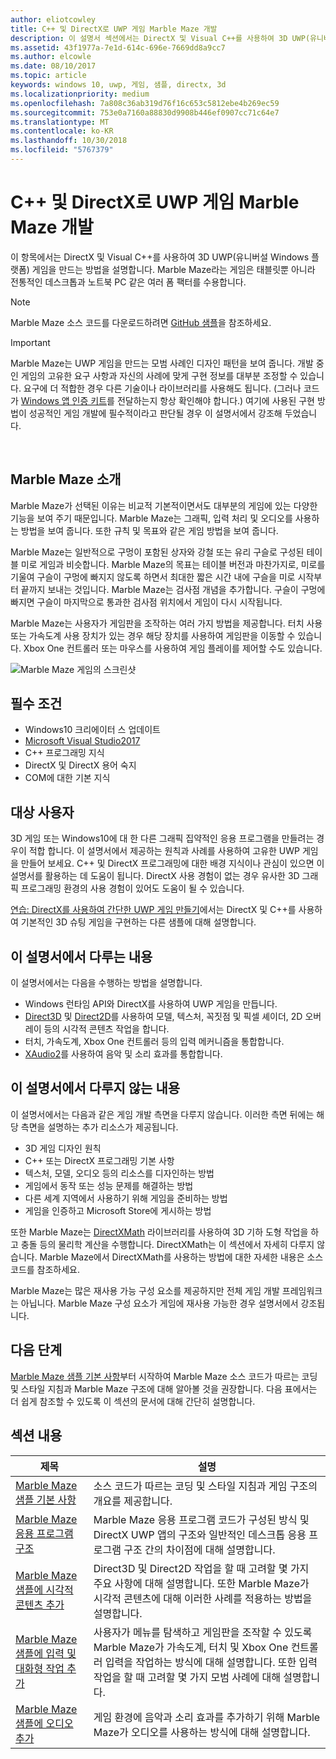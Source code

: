 ```yaml
---
author: eliotcowley
title: C++ 및 DirectX로 UWP 게임 Marble Maze 개발
description: 이 설명서 섹션에서는 DirectX 및 Visual C++를 사용하여 3D UWP(유니버설 Windows 플랫폼) 게임을 만드는 방법을 설명합니다.
ms.assetid: 43f1977a-7e1d-614c-696e-7669dd8a9cc7
ms.author: elcowle
ms.date: 08/10/2017
ms.topic: article
keywords: windows 10, uwp, 게임, 샘플, directx, 3d
ms.localizationpriority: medium
ms.openlocfilehash: 7a808c36ab319d76f16c653c5812ebe4b269ec59
ms.sourcegitcommit: 753e0a7160a88830d9908b446ef0907cc71c64e7
ms.translationtype: MT
ms.contentlocale: ko-KR
ms.lasthandoff: 10/30/2018
ms.locfileid: "5767379"
---
```

# <a name="developing-marble-maze-a-uwp-game-in-c-and-directx"></a>C++ 및 DirectX로 UWP 게임 Marble Maze 개발




이 항목에서는 DirectX 및 Visual C++를 사용하여 3D UWP(유니버설 Windows 플랫폼) 게임을 만드는 방법을 설명합니다. Marble Maze라는 게임은 태블릿뿐 아니라 전통적인 데스크톱과 노트북 PC 같은 여러 폼 팩터를 수용합니다.

> [!NOTE]
> Marble Maze 소스 코드를 다운로드하려면 [GitHub 샘플](http://go.microsoft.com/fwlink/?LinkId=624011)을 참조하세요.

> [!IMPORTANT]
> Marble Maze는 UWP 게임을 만드는 모범 사례인 디자인 패턴을 보여 줍니다. 개발 중인 게임의 고유한 요구 사항과 자신의 사례에 맞게 구현 정보를 대부분 조정할 수 있습니다. 요구에 더 적합한 경우 다른 기술이나 라이브러리를 사용해도 됩니다. (그러나 코드가 [Windows 앱 인증 키트](https://docs.microsoft.com/windows/uwp/debug-test-perf/windows-app-certification-kit)를 전달하는지 항상 확인해야 합니다.) 여기에 사용된 구현 방법이 성공적인 게임 개발에 필수적이라고 판단될 경우 이 설명서에서 강조해 두었습니다.

 

## <a name="introducing-marble-maze"></a>Marble Maze 소개


Marble Maze가 선택된 이유는 비교적 기본적이면서도 대부분의 게임에 있는 다양한 기능을 보여 주기 때문입니다. Marble Maze는 그래픽, 입력 처리 및 오디오를 사용하는 방법을 보여 줍니다. 또한 규칙 및 목표와 같은 게임 방법을 보여 줍니다.

Marble Maze는 일반적으로 구멍이 포함된 상자와 강철 또는 유리 구슬로 구성된 테이블 미로 게임과 비슷합니다. Marble Maze의 목표는 테이블 버전과 마찬가지로, 미로를 기울여 구슬이 구멍에 빠지지 않도록 하면서 최대한 짧은 시간 내에 구슬을 미로 시작부터 끝까지 보내는 것입니다. Marble Maze는 검사점 개념을 추가합니다. 구슬이 구멍에 빠지면 구슬이 마지막으로 통과한 검사점 위치에서 게임이 다시 시작됩니다.

Marble Maze는 사용자가 게임판을 조작하는 여러 가지 방법을 제공합니다. 터치 사용 또는 가속도계 사용 장치가 있는 경우 해당 장치를 사용하여 게임판을 이동할 수 있습니다. Xbox One 컨트롤러 또는 마우스를 사용하여 게임 플레이를 제어할 수도 있습니다.

![Marble Maze 게임의 스크린샷](images/marblemaze-2.png)

## <a name="prerequisites"></a>필수 조건


-   Windows10 크리에이터 스 업데이트
-   [Microsoft Visual Studio2017](https://www.visualstudio.com/downloads/)
-   C++ 프로그래밍 지식
-   DirectX 및 DirectX 용어 숙지
-   COM에 대한 기본 지식

## <a name="who-should-read-this"></a>대상 사용자


3D 게임 또는 Windows10에 대 한 다른 그래픽 집약적인 응용 프로그램을 만들려는 경우이 적합 합니다. 이 설명서에서 제공하는 원칙과 사례를 사용하여 고유한 UWP 게임을 만들어 보세요. C++ 및 DirectX 프로그래밍에 대한 배경 지식이나 관심이 있으면 이 설명서를 활용하는 데 도움이 됩니다. DirectX 사용 경험이 없는 경우 유사한 3D 그래픽 프로그래밍 환경의 사용 경험이 있어도 도움이 될 수 있습니다.

[연습: DirectX를 사용하여 간단한 UWP 게임 만들기](tutorial--create-your-first-uwp-directx-game.md)에서는 DirectX 및 C++를 사용하여 기본적인 3D 슈팅 게임을 구현하는 다른 샘플에 대해 설명합니다.

## <a name="what-this-documentation-covers"></a>이 설명서에서 다루는 내용


이 설명서에서는 다음을 수행하는 방법을 설명합니다.

-   Windows 런타임 API와 DirectX를 사용하여 UWP 게임을 만듭니다.
-   [Direct3D](https://msdn.microsoft.com/library/windows/desktop/ff476080) 및 [Direct2D](https://msdn.microsoft.com/library/windows/desktop/dd370990)를 사용하여 모델, 텍스처, 꼭짓점 및 픽셀 셰이더, 2D 오버레이 등의 시각적 콘텐츠 작업을 합니다.
-   터치, 가속도계, Xbox One 컨트롤러 등의 입력 메커니즘을 통합합니다.
-   [XAudio2](https://msdn.microsoft.com/library/windows/desktop/hh405049)를 사용하여 음악 및 소리 효과를 통합합니다.

## <a name="what-this-documentation-does-not-cover"></a>이 설명서에서 다루지 않는 내용


이 설명서에서는 다음과 같은 게임 개발 측면을 다루지 않습니다. 이러한 측면 뒤에는 해당 측면을 설명하는 추가 리소스가 제공됩니다.

-   3D 게임 디자인 원칙
-   C++ 또는 DirectX 프로그래밍 기본 사항
-   텍스처, 모델, 오디오 등의 리소스를 디자인하는 방법
-   게임에서 동작 또는 성능 문제를 해결하는 방법
-   다른 세계 지역에서 사용하기 위해 게임을 준비하는 방법
-   게임을 인증하고 Microsoft Store에 게시하는 방법

또한 Marble Maze는 [DirectXMath](https://msdn.microsoft.com/library/windows/desktop/hh437833) 라이브러리를 사용하여 3D 기하 도형 작업을 하고 충돌 등의 물리학 계산을 수행합니다. DirectXMath는 이 섹션에서 자세히 다루지 않습니다. Marble Maze에서 DirectXMath를 사용하는 방법에 대한 자세한 내용은 소스 코드를 참조하세요.

Marble Maze는 많은 재사용 가능 구성 요소를 제공하지만 전체 게임 개발 프레임워크는 아닙니다. Marble Maze 구성 요소가 게임에 재사용 가능한 경우 설명서에서 강조됩니다.

## <a name="next-steps"></a>다음 단계


[Marble Maze 샘플 기본 사항](marble-maze-sample-fundamentals.md)부터 시작하여 Marble Maze 소스 코드가 따르는 코딩 및 스타일 지침과 Marble Maze 구조에 대해 알아볼 것을 권장합니다. 다음 표에서는 더 쉽게 참조할 수 있도록 이 섹션의 문서에 대해 간단히 설명합니다.

## <a name="in-this-section"></a>섹션 내용


| 제목                                                                                                                    | 설명                                                                                                                                                                                                                                        |
|--------------------------------------------------------------------------------------------------------------------------|----------------------------------------------------------------------------------------------------------------------------------------------------------------------------------------------------------------------------------------------------|
| [Marble Maze 샘플 기본 사항](marble-maze-sample-fundamentals.md)                                                   | 소스 코드가 따르는 코딩 및 스타일 지침과 게임 구조의 개요를 제공합니다.                                                                                                                                 |
| [Marble Maze 응용 프로그램 구조](marble-maze-application-structure.md)                                               | Marble Maze 응용 프로그램 코드가 구성된 방식 및 DirectX UWP 앱의 구조와 일반적인 데스크톱 응용 프로그램 구조 간의 차이점에 대해 설명합니다.                                                                                    |
| [Marble Maze 샘플에 시각적 콘텐츠 추가](adding-visual-content-to-the-marble-maze-sample.md)                   | Direct3D 및 Direct2D 작업을 할 때 고려할 몇 가지 주요 사항에 대해 설명합니다. 또한 Marble Maze가 시각적 콘텐츠에 대해 이러한 사례를 적용하는 방법을 설명합니다.                                                                           |
| [Marble Maze 샘플에 입력 및 대화형 작업 추가](adding-input-and-interactivity-to-the-marble-maze-sample.md) | 사용자가 메뉴를 탐색하고 게임판을 조작할 수 있도록 Marble Maze가 가속도계, 터치 및 Xbox One 컨트롤러 입력을 작업하는 방식에 대해 설명합니다. 또한 입력 작업을 할 때 고려할 몇 가지 모범 사례에 대해 설명합니다. |
| [Marble Maze 샘플에 오디오 추가](adding-audio-to-the-marble-maze-sample.md)                                     | 게임 환경에 음악과 소리 효과를 추가하기 위해 Marble Maze가 오디오를 사용하는 방식에 대해 설명합니다.                                                                                                                                                  |

 

 

 




